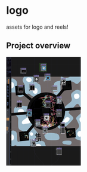 # logo
assets for logo and reels!

## Project overview

<img src="readme_images/tdsf_project_preview.png" width="200">
